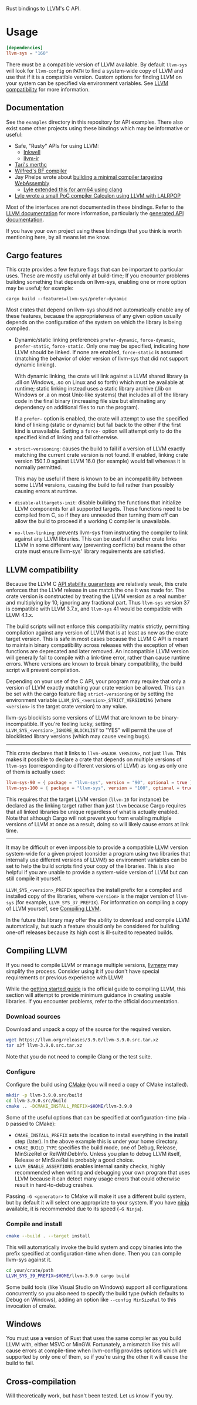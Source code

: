 Rust bindings to LLVM's C API.

# Usage

```toml
[dependencies]
llvm-sys = "160"
```

There must be a compatible version of LLVM available. By default `llvm-sys`
will look for `llvm-config` on `PATH` to find a system-wide copy of LLVM and
use that if it is a compatible version. Custom options for finding LLVM
on your system can be specified via environment variables. See
[LLVM compatibility](#llvm-compatibility) for more information.

## Documentation

See the `examples` directory in this repository for API examples. There also
exist some other projects using these bindings which may be
informative or useful:

 * Safe, "Rusty" APIs for using LLVM:
   * [Inkwell](https://github.com/TheDan64/inkwell)
   * [llvm-ir](https://github.com/cdisselkoen/llvm-ir)
 * [Tari's merthc](https://bitbucket.org/tari/merthc)
 * [Wilfred's BF compiler](https://crates.io/crates/bfc)
 * Jay Phelps wrote about [building a minimal compiler targeting
   WebAssembly](https://medium.com/@jayphelps/93e8c193fdb4)
    - [Lyle extended this for arm64 using clang](https://github.com/lyledean1/llvm-hello-world-rust)
 * [Lyle wrote a small PoC compiler Calculon using LLVM with LALRPOP](https://github.com/lyledean1/calculon)

Most of the interfaces are not documented in these bindings. Refer to the
[LLVM documentation](http://llvm.org/docs/) for more information, particularly
the [generated API documentation](http://llvm.org/doxygen/).

If you have your own project using these bindings that you think is worth
mentioning here, by all means let me know.

## Cargo features

This crate provides a few feature flags that can be important to particular
uses. These are mostly useful only at build-time; If you encounter problems
building something that depends on llvm-sys, enabling one or more option may be
useful; for example:

    cargo build --features=llvm-sys/prefer-dynamic

Most crates that depend on llvm-sys should not automatically enable any of these
features, because the appropriateness of any given option usually depends on the
configuration of the system on which the library is being compiled.

 * Dynamic/static linking preferences `prefer-dynamic`, `force-dynamic`,
   `prefer-static`, `force-static`. Only one may be specified, indicating how
   LLVM should be linked. If none are enabled, `force-static` is assumed
   (matching the behavior of older version of llvm-sys that did not support
   dynamic linking).

   With dynamic linking, the crate will link against a LLVM shared library
   (a .dll on Windows, .so on Linux and so forth) which must be available at
   runtime; static linking instead uses a static library archive (.lib on
   Windows or .a on most Unix-like systems) that includes all of the library
   code in the final binary (increasing file size but eliminating any dependency
   on additional files to run the program).

   If a `prefer-` option is enabled, the crate will attempt to use the specified
   kind of linking (static or dynamic) but fall back to the other if the first
   kind is unavailable. Setting a `force-` option will attempt only to do the
   specified kind of linking and fail otherwise.

 * `strict-versioning`: causes the build to fail if a version of LLVM exactly
   matching the current crate version is not found. If enabled, linking crate
   version 150.1.0 against LLVM 16.0 (for example) would fail whereas it is
   normally permitted.

   This may be useful if there is known to be an incompatibility between some
   LLVM versions, causing the build to fail rather than possibly causing errors
   at runtime.

 * `disable-alltargets-init`: disable building the functions that initialize
   LLVM components for all supported targets. These functions need to be
   compiled from C, so if they are unneeded then turning them off can allow
   the build to proceed if a working C compiler is unavailable.

 * `no-llvm-linking`: prevents llvm-sys from instructing the compiler to link
   against any LLVM libraries. This can be useful if another crate links LLVM in
   some different way (preventing conflicts) but means the other crate must
   ensure llvm-sys' library requirements are satisfied.

## LLVM compatibility

Because the LLVM C [API stability guarantees][c-api-stability] are relatively
weak, this crate enforces that the LLVM release in use match the one it was made
for. The crate version is constructed by treating the LLVM version as a real
number and multiplying by 10, ignoring any fractional part. Thus `llvm-sys`
version 37 is compatible with LLVM 3.7.x, and `llvm-sys` 41 would be compatible
with LLVM 4.1.x.

[c-api-stability]: http://llvm.org/docs/DeveloperPolicy.html#c-api-changes

The build scripts will not enforce this compatibility matrix strictly,
permitting compilation against any version of LLVM that is at least as new as
the crate target version. This is safe in most cases because the LLVM C API is
meant to maintain binary compatibility across releases with the exception of
when functions are deprecated and later removed. An incompatible LLVM version
will generally fail to compile with a link-time error, rather than cause runtime
errors. Where versions are known to break binary compatibility, the build script
will prevent compilation.

Depending on your use of the C API, your program may require that only a
version of LLVM exactly matching your crate version be allowed. This can be set
with the cargo feature flag `strict-versioning` or by setting the environment
variable `LLVM_SYS_<version>_STRICT_VERSIONING` (where `<version>` is the target
crate version) to any value.

llvm-sys blocklists some versions of LLVM that are known to be
binary-incompatible. If you're feeling lucky, setting
`LLVM_SYS_<version>_IGNORE_BLOCKLIST` to "YES" will permit the use of
blocklisted library versions (which may cause vexing bugs).

---

This crate declares that it links to `llvm-<MAJOR VERSION>`, not just `llvm`.
This makes it possible to declare a crate that depends on multiple
versions of `llvm-sys` (corresponding to different versions of LLVM) as long as
only one of them is actually used:

```toml
llvm-sys-90 = { package = "llvm-sys", version = "90", optional = true }
llvm-sys-100 = { package = "llvm-sys", version = "100", optional = true }
```

This requires that the target LLVM version (`llvm-10` for instance) be declared
as the linking target rather than just `llvm` because Cargo requires that all
linked libraries be unique regardless of what is actually enabled. Note that
although Cargo will not prevent you from enabling multiple versions of LLVM at
once as a result, doing so will likely cause errors at link time.

---

It may be difficult or even impossible to provide a compatible LLVM version
system-wide for a given project (consider a program using two libraries that
internally use different versions of LLVM!) so environment variables can be set
to help the build scripts find your copy of the libraries. This is also helpful
if you are unable to provide a system-wide version of LLVM but can still
compile it yourself.

`LLVM_SYS_<version>_PREFIX` specifies the install prefix for a compiled and
installed copy of the libraries, where `<version>` is the major version of
`llvm-sys` (for example, `LLVM_SYS_37_PREFIX`). For information on compiling
a copy of LLVM yourself, see [Compiling LLVM](#compiling-llvm).

In the future this library may offer the ability to download and compile LLVM
automatically, but such a feature should only be considered for building
one-off releases because its high cost is ill-suited to repeated builds.

## Compiling LLVM

If you need to compile LLVM or manage multiple versions,
[llvmenv](https://crates.io/crates/llvmenv) may simplify the process. Consider
using it if you don't have special requirements or previous experience with
LLVM!

While the [getting started guide](http://llvm.org/docs/GettingStarted.html) is
the official guide to compiling LLVM, this section will attempt to provide
minimum guidance in creating usable libraries. If you encounter problems, refer
to the official documentation.

### Download sources

Download and unpack a copy of the source for the required version.

```sh
wget https://llvm.org/releases/3.9.0/llvm-3.9.0.src.tar.xz
tar xJf llvm-3.9.0.src.tar.xz
```

Note that you do not need to compile Clang or the test suite.

### Configure

Configure the build using [CMake][cmake] (you will need a copy of CMake
installed).

[cmake]: https://cmake.org/

```sh
mkdir -p llvm-3.9.0.src/build
cd llvm-3.9.0.src/build
cmake .. -DCMAKE_INSTALL_PREFIX=$HOME/llvm-3.9.0
```

Some of the useful options that can be specified at configuration-time
(via `-D` passed to CMake):

 * `CMAKE_INSTALL_PREFIX` sets the location to install everything in the install
   step (later). In the above example this is under your home directory.
 * `CMAKE_BUILD_TYPE` specifies the build mode, one of Debug, Release,
   MinSizeRel or RelWithDebInfo. Unless you plan to debug LLVM itself,
   Release or MinSizeRel is probably a good choice.
 * `LLVM_ENABLE_ASSERTIONS` enables internal sanity checks, highly recommended
   when writing and debugging your own program that uses LLVM because it can
   detect many usage errors that could otherwise result in hard-to-debug
   crashes.

Passing `-G <generator>` to CMake will make it use a different build system, but
by default it will select one appropriate to your system. If you have
[ninja][ninja] available, it is recommended due to its speed (`-G Ninja`).

[ninja]: https://ninja-build.org/

### Compile and install

```sh
cmake --build . --target install
```

This will automatically invoke the build system and copy binaries into the
prefix specified at configuration-time when done. Then you can compile llvm-sys
against it.

```sh
cd your/crate/path
LLVM_SYS_39_PREFIX=$HOME/llvm-3.9.0 cargo build
```

Some build tools (like Visual Studio on Windows) support all configurations
concurrently so you also need to specify the build type (which defaults to Debug
on Windows), adding an option like `--config MinSizeRel` to this invocation of
cmake.

## Windows

You must use a version of Rust that uses the same compiler as you build LLVM
with, either MSVC or MinGW. Fortunately, a mismatch like this will cause errors
at compile-time when llvm-config provides options which are supported by only
one of them, so if you're using the other it will cause the build to fail.

## Cross-compilation

Will theoretically work, but hasn't been tested. Let us know if you try.
